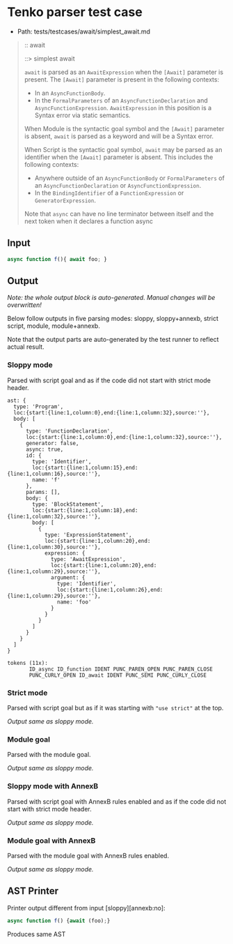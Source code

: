 # Tenko parser test case

- Path: tests/testcases/await/simplest_await.md

> :: await
>
> ::> simplest await
>
> `await` is parsed as an `AwaitExpression` when the `[Await]` parameter is present. The `[Await]` parameter is present in the following contexts:
>  -  In an `AsyncFunctionBody`.
>  -  In the `FormalParameters` of an `AsyncFunctionDeclaration` and `AsyncFunctionExpression`. `AwaitExpression` in this position is a Syntax error via static semantics.
>
>  When Module is the syntactic goal symbol and the `[Await]` parameter is absent, `await` is parsed as a keyword and will be a Syntax error.
>
>  When Script is the syntactic goal symbol, `await` may be parsed as an identifier when the `[Await]` parameter is absent. This includes the following contexts:
>  -  Anywhere outside of an `AsyncFunctionBody` or `FormalParameters` of an `AsyncFunctionDeclaration` or `AsyncFunctionExpression`.
>  -  In the `BindingIdentifier` of a `FunctionExpression` or `GeneratorExpression`.
>
> Note that `async` can have no line terminator between itself and the next token when it declares a function async

## Input

`````js
async function f(){ await foo; }
`````

## Output

_Note: the whole output block is auto-generated. Manual changes will be overwritten!_

Below follow outputs in five parsing modes: sloppy, sloppy+annexb, strict script, module, module+annexb.

Note that the output parts are auto-generated by the test runner to reflect actual result.

### Sloppy mode

Parsed with script goal and as if the code did not start with strict mode header.

`````
ast: {
  type: 'Program',
  loc:{start:{line:1,column:0},end:{line:1,column:32},source:''},
  body: [
    {
      type: 'FunctionDeclaration',
      loc:{start:{line:1,column:0},end:{line:1,column:32},source:''},
      generator: false,
      async: true,
      id: {
        type: 'Identifier',
        loc:{start:{line:1,column:15},end:{line:1,column:16},source:''},
        name: 'f'
      },
      params: [],
      body: {
        type: 'BlockStatement',
        loc:{start:{line:1,column:18},end:{line:1,column:32},source:''},
        body: [
          {
            type: 'ExpressionStatement',
            loc:{start:{line:1,column:20},end:{line:1,column:30},source:''},
            expression: {
              type: 'AwaitExpression',
              loc:{start:{line:1,column:20},end:{line:1,column:29},source:''},
              argument: {
                type: 'Identifier',
                loc:{start:{line:1,column:26},end:{line:1,column:29},source:''},
                name: 'foo'
              }
            }
          }
        ]
      }
    }
  ]
}

tokens (11x):
       ID_async ID_function IDENT PUNC_PAREN_OPEN PUNC_PAREN_CLOSE
       PUNC_CURLY_OPEN ID_await IDENT PUNC_SEMI PUNC_CURLY_CLOSE
`````

### Strict mode

Parsed with script goal but as if it was starting with `"use strict"` at the top.

_Output same as sloppy mode._

### Module goal

Parsed with the module goal.

_Output same as sloppy mode._

### Sloppy mode with AnnexB

Parsed with script goal with AnnexB rules enabled and as if the code did not start with strict mode header.

_Output same as sloppy mode._

### Module goal with AnnexB

Parsed with the module goal with AnnexB rules enabled.

_Output same as sloppy mode._

## AST Printer

Printer output different from input [sloppy][annexb:no]:

````js
async function f() {await (foo);}
````

Produces same AST
